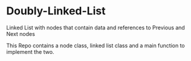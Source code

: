 # Doubly-Linked-List
Linked List with nodes that contain data and references to Previous and Next nodes

This Repo contains a node class, linked list class and a main function to implement the two.
